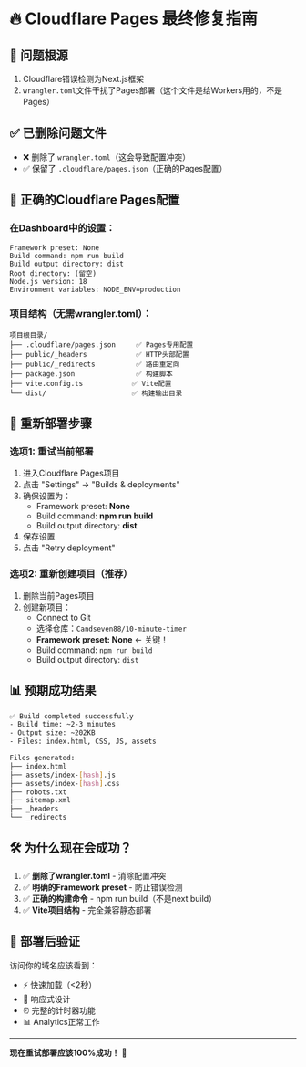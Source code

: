 # 🔥 Cloudflare Pages 最终修复指南

## 🚨 问题根源
1. Cloudflare错误检测为Next.js框架
2. `wrangler.toml`文件干扰了Pages部署（这个文件是给Workers用的，不是Pages）

## ✅ 已删除问题文件
- ❌ 删除了 `wrangler.toml`（这会导致配置冲突）
- ✅ 保留了 `.cloudflare/pages.json`（正确的Pages配置）

## 🎯 正确的Cloudflare Pages配置

### 在Dashboard中的设置：
```
Framework preset: None
Build command: npm run build  
Build output directory: dist
Root directory: (留空)
Node.js version: 18
Environment variables: NODE_ENV=production
```

### 项目结构（无需wrangler.toml）：
```
项目根目录/
├── .cloudflare/pages.json     ✅ Pages专用配置
├── public/_headers            ✅ HTTP头部配置  
├── public/_redirects          ✅ 路由重定向
├── package.json               ✅ 构建脚本
├── vite.config.ts            ✅ Vite配置
└── dist/                     ✅ 构建输出目录
```

## 🚀 重新部署步骤

### 选项1: 重试当前部署
1. 进入Cloudflare Pages项目
2. 点击 "Settings" → "Builds & deployments"  
3. 确保设置为：
   - Framework preset: **None**
   - Build command: **npm run build**
   - Build output directory: **dist**
4. 保存设置
5. 点击 "Retry deployment"

### 选项2: 重新创建项目（推荐）
1. 删除当前Pages项目
2. 创建新项目：
   - Connect to Git
   - 选择仓库：`Candseven88/10-minute-timer`
   - **Framework preset: None** ← 关键！
   - Build command: `npm run build`
   - Build output directory: `dist`

## 📊 预期成功结果

```bash
✅ Build completed successfully
- Build time: ~2-3 minutes
- Output size: ~202KB
- Files: index.html, CSS, JS, assets

Files generated:
├── index.html
├── assets/index-[hash].js
├── assets/index-[hash].css  
├── robots.txt
├── sitemap.xml
├── _headers
└── _redirects
```

## 🛠️ 为什么现在会成功？

1. ✅ **删除了wrangler.toml** - 消除配置冲突
2. ✅ **明确的Framework preset** - 防止错误检测
3. ✅ **正确的构建命令** - npm run build（不是next build）
4. ✅ **Vite项目结构** - 完全兼容静态部署

## 🎉 部署后验证

访问你的域名应该看到：
- ⚡ 快速加载（<2秒）
- 📱 响应式设计
- ⏰ 完整的计时器功能
- 📊 Analytics正常工作

---

**现在重试部署应该100%成功！** 🚀 